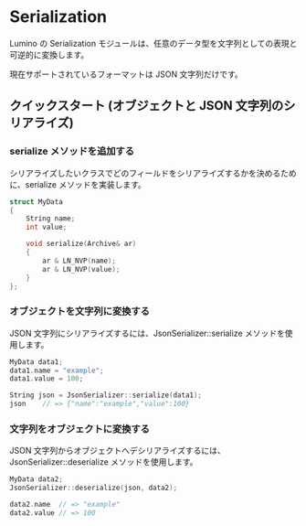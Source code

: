 Serialization
====================

Lumino の Serialization モジュールは、任意のデータ型を文字列としての表現と可逆的に変換します。

現在サポートされているフォーマットは JSON 文字列だけです。


クイックスタート (オブジェクトと JSON 文字列のシリアライズ)
--------------------

### serialize メソッドを追加する
シリアライズしたいクラスでどのフィールドをシリアライズするかを決めるために、serialize メソッドを実装します。

```cpp
struct MyData
{
    String name;
    int value;

    void serialize(Archive& ar)
    {
        ar & LN_NVP(name);
        ar & LN_NVP(value);
    }
};
```

### オブジェクトを文字列に変換する
JSON 文字列にシリアライズするには、JsonSerializer::serialize メソッドを使用します。

```cpp
MyData data1;
data1.name = "example";
data1.value = 100;

String json = JsonSerializer::serialize(data1);
json    // => {"name":"example","value":100}
```

### 文字列をオブジェクトに変換する
JSON 文字列からオブジェクトへデシリアライズするには、JsonSerializer::deserialize メソッドを使用します。

```cpp
MyData data2;
JsonSerializer::deserialize(json, data2);

data2.name  // => "example"
data2.value // => 100
```




